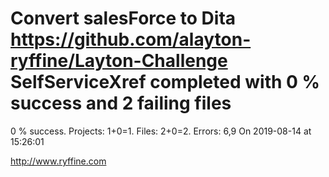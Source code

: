 # Convert salesForce to Dita https://github.com/alayton-ryffine/Layton-Challenge SelfServiceXref completed with 0 % success and 2 failing files

0 % success. Projects: 1+0=1.  Files: 2+0=2. Errors: 6,9  On 2019-08-14 at 15:26:01





http://www.ryffine.com
